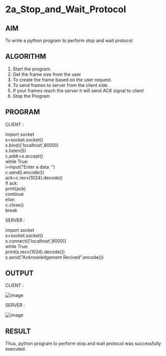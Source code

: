 # 2a_Stop_and_Wait_Protocol
## AIM 
To write a python program to perform stop and wait protocol
## ALGORITHM
1. Start the program.
2. Get the frame size from the user
3. To create the frame based on the user request.
4. To send frames to server from the client side.
5. If your frames reach the server it will send ACK signal to client
6. Stop the Program
## PROGRAM 

CLIENT :            

import socket      
s=socket.socket()                
s.bind(('localhost',8000))         
s.listen(5)             
c,addr=s.accept()              
while True:                    
i=input("Enter a data: ")             
c.send(i.encode())             
ack=c.recv(1024).decode()         
if ack:          
print(ack)            
continue             
else:             
c.close()             
break   

SERVER :  

import socket      
s=socket.socket()                  
s.connect(('localhost',8000))          
while True:                     
print(s.recv(1024).decode())                  
s.send("Acknowledgement Recived".encode())                

## OUTPUT

CLIENT :

![image](https://github.com/user-attachments/assets/3fd42f33-0ffe-4352-bcc8-3500eeb9a358)


SERVER :

![image](https://github.com/user-attachments/assets/6e8890b0-1753-4882-8c27-449f926189ad)


## RESULT
Thus, python program to perform stop and wait protocol was successfully executed.
